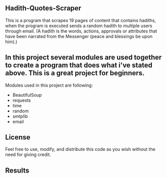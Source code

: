 ## Hadith-Quotes-Scraper
This is a program that scrapes 19 pages of content that contains hadiths, when the program is executed sends a random hadith to multiple users through email. (A hadith is the words, actions, approvals or attributes that have been narrated from the Messenger (peace and blessings be upon him).)

## In this project several modules are used together to create a program that does what i've stated above. This is a great project for beginners. 
Modules used in this project are following:
-  BeautifulSoup
-  requests
-  time
-  random
-  smtplib
-  email

## License
Feel free to use, modify, and distribute this code as you wish without the need for giving credit.

## Results
